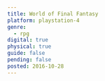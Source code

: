 ```yaml
---
title: World of Final Fantasy
platform: playstation-4
genre:
  - rpg
digital: true
physical: true
guide: false
pending: false
posted: 2016-10-28
---
```

